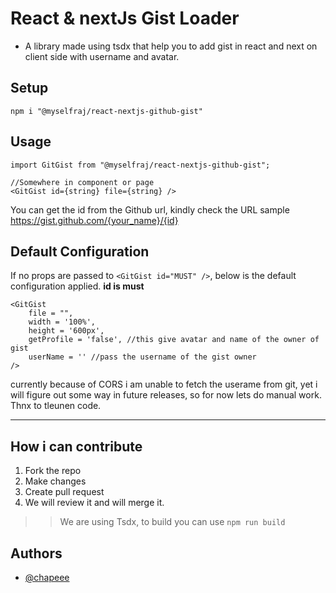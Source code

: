 # React & nextJs Gist Loader

- A library made using tsdx that help you to add gist in react and next on client side with username and avatar.

## Setup

```
npm i "@myselfraj/react-nextjs-github-gist"
```

## Usage

```
import GitGist from "@myselfraj/react-nextjs-github-gist";

//Somewhere in component or page 
<GitGist id={string} file={string} />
```
You can get the id from the Github url, kindly check the URL sample https://gist.github.com/{your_name}/{id}


## Default Configuration

If no props are passed to ```<GitGist id="MUST" />```, below is the default configuration applied.
**id is must**
```
<GitGist 
    file = "",
    width = '100%',
    height = '600px',
    getProfile = 'false', //this give avatar and name of the owner of gist
    userName = '' //pass the username of the gist owner
/>
```

currently because of CORS i am unable to fetch the userame from git, yet i will figure out some way in future releases, so for now lets do manual work.
Thnx to tleunen code.


---
## How i can contribute

1. Fork the repo
2. Make changes
3. Create pull request
4. We will review it and will merge it.

>> We are using Tsdx, to build you can use ```npm run build```



## Authors

- [@chapeee](https://github.com/chapeee/)